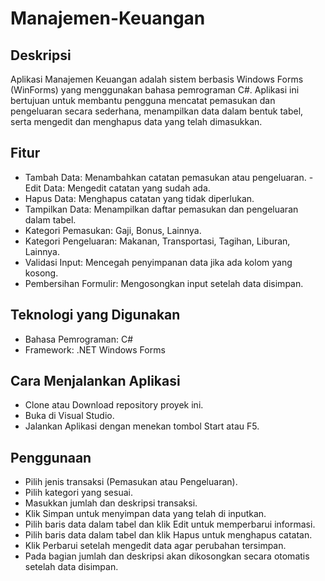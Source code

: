 # Manajemen-Keuangan

## Deskripsi  
Aplikasi Manajemen Keuangan adalah sistem berbasis Windows Forms (WinForms) yang menggunakan bahasa pemrograman C#. Aplikasi ini bertujuan untuk membantu pengguna mencatat pemasukan dan pengeluaran secara sederhana, menampilkan data dalam bentuk tabel, serta mengedit dan menghapus data yang telah dimasukkan. 

## Fitur
- Tambah Data: Menambahkan catatan pemasukan atau pengeluaran.
 -Edit Data: Mengedit catatan yang sudah ada.
- Hapus Data: Menghapus catatan yang tidak diperlukan.
- Tampilkan Data: Menampilkan daftar pemasukan dan pengeluaran dalam tabel.
- Kategori Pemasukan: Gaji, Bonus, Lainnya.
- Kategori Pengeluaran: Makanan, Transportasi, Tagihan, Liburan, Lainnya.
- Validasi Input: Mencegah penyimpanan data jika ada kolom yang kosong.
- Pembersihan Formulir: Mengosongkan input setelah data disimpan.
  
## Teknologi yang Digunakan  
- Bahasa Pemrograman: C#
- Framework: .NET Windows Forms
  
## Cara Menjalankan Aplikasi
- Clone atau Download repository proyek ini.
- Buka di Visual Studio.
- Jalankan Aplikasi dengan menekan tombol Start atau F5.

## Penggunaan
- Pilih jenis transaksi (Pemasukan atau Pengeluaran).
- Pilih kategori yang sesuai.
- Masukkan jumlah dan deskripsi transaksi.
- Klik Simpan untuk menyimpan data yang telah di inputkan.
- Pilih baris data dalam tabel dan klik Edit untuk memperbarui informasi.
- Pilih baris data dalam tabel dan klik Hapus untuk menghapus catatan.
- Klik Perbarui setelah mengedit data agar perubahan tersimpan.
- Pada bagian jumlah dan deskripsi akan dikosongkan secara otomatis setelah data disimpan.

